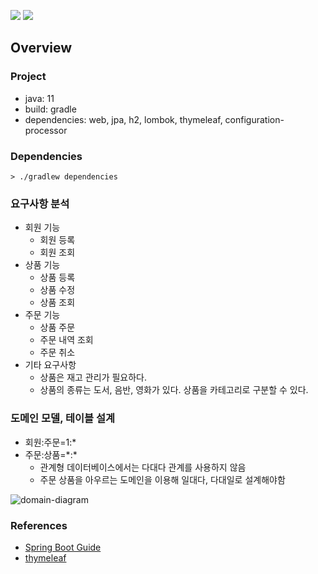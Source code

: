 ![](https://img.shields.io/badge/spring--boot-2.5.1-red)
![](https://img.shields.io/badge/gradle-7.0.2-brightgreen)

## Overview

### Project

- java: 11
- build: gradle
- dependencies: web, jpa, h2, lombok, thymeleaf, configuration-processor

### Dependencies

```shell
> ./gradlew dependencies
```

### 요구사항 분석

- 회원 기능
    - 회원 등록
    - 회원 조회
- 상품 기능
    - 상품 등록
    - 상품 수정
    - 상품 조회
- 주문 기능
  - 상품 주문
  - 주문 내역 조회
  - 주문 취소
- 기타 요구사항
  - 상품은 재고 관리가 필요하다.
  - 상품의 종류는 도서, 음반, 영화가 있다. 상품을 카테고리로 구분할 수 있다.

### 도메인 모델, 테이블 설계

- 회원:주문=1:*
- 주문:상품=\*:\*
  - 관계형 데이터베이스에서는 다대다 관계를 사용하지 않음
  - 주문 상품을 아우르는 도메인을 이용해 일대다, 다대일로 설계해야함

![domain-diagram](http://www.plantuml.com/plantuml/proxy?src=https://raw.githubusercontent.com/lcalmsky/shop/master/diagram/domain-diagram.plantuml)

### References

- [Spring Boot Guide](https://spring.io/guides)
- [thymeleaf](https://thymeleaf.org)
